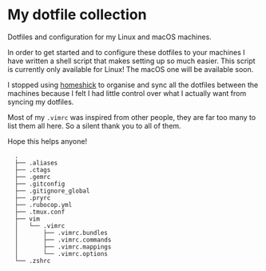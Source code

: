 # My dotfile collection
Dotfiles and configuration for my Linux and macOS machines.

In order to get started and to configure these dotfiles to your machines I have written a shell script that makes setting up so much easier.
This script is currently only available for Linux! The macOS one will be available soon.

I stopped using [homeshick](https://github.com/andsens/homeshick) to organise and sync all the dotfiles between the machines because I felt I had little control over what I actually want from syncing my dotfiles.

Most of my `.vimrc` was inspired from other people, they are far too many to list them all here. So a silent thank you to all of them.

Hope this helps anyone!

```
  .
  ├── .aliases
  ├── .ctags
  ├── .gemrc
  ├── .gitconfig
  ├── .gitignore_global
  ├── .pryrc
  ├── .rubocop.yml
  ├── .tmux.conf
  ├── vim
  │   └── .vimrc
  │       ├── .vimrc.bundles
  │       ├── .vimrc.commands
  │       ├── .vimrc.mappings
  │       └── .vimrc.options
  └── .zshrc

```
